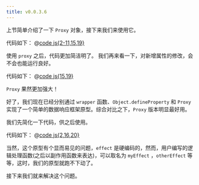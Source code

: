 ```yaml
---
title: v0.0.3.6
---
```


上节简单介绍了一下 `Proxy` 对象，接下来我们来使用它。

代码如下：
@[code js{2-11,15,19}](@src/vue3/v-0.0.2/v0.1.2.6/index.js)

<Demo :content="['hello world!', 'hello vue3']"></Demo>

使用 `proxy` 之后，代码更加简洁明了。
我们再来看一下，对新增属性的修改，会不会也能运行良好。

代码如下：
@[code js{15,19}](@src/vue3/v-0.0.2/v0.1.2.6/index2.js)

<Demo :content="['hello world!undefined', 'hello world! 你好吗？']"></Demo>

`Proxy` 果然更加强大！

好了，我们现在已经分别通过 `wrapper` 函数、`Object.defineProperty` 和 `Proxy` 实现了一个简单的数据响应框架原型。综合对比之下，`Proxy` 版本明显最好用。

我们先简化一下代码，供之后使用。

代码如下：
@[code js{2,16,20}](@src/vue3/v-0.0.2/v0.1.2.6/index3.js)

当然，这个原型有个显而易见的问题，`effect` 是硬编码的，然而，用户编写的逻辑处理函数(之后以副作用函数来表达)，可以取名为 `myEffect` ，`otherEffect` 等等，这时，我们的原型就跑不下动了。

接下来我们就来解决这个问题。
